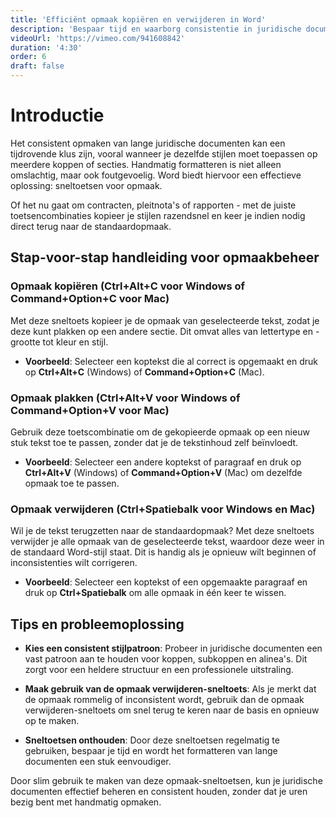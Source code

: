 ```yaml
---
title: 'Efficiënt opmaak kopiëren en verwijderen in Word'
description: 'Bespaar tijd en waarborg consistentie in juridische documenten'
videoUrl: 'https://vimeo.com/941608842'
duration: '4:30'
order: 6
draft: false
---
```


# Introductie

Het consistent opmaken van lange juridische documenten kan een tijdrovende klus zijn, vooral wanneer je dezelfde stijlen moet toepassen op meerdere koppen of secties. Handmatig formatteren is niet alleen omslachtig, maar ook foutgevoelig. Word biedt hiervoor een effectieve oplossing: sneltoetsen voor opmaak.

Of het nu gaat om contracten, pleitnota's of rapporten - met de juiste toetsencombinaties kopieer je stijlen razendsnel en keer je indien nodig direct terug naar de standaardopmaak.

## Stap-voor-stap handleiding voor opmaakbeheer

### Opmaak kopiëren (Ctrl+Alt+C voor Windows of Command+Option+C voor Mac)

Met deze sneltoets kopieer je de opmaak van geselecteerde tekst, zodat je deze kunt plakken op een andere sectie. Dit omvat alles van lettertype en -grootte tot kleur en stijl.

- **Voorbeeld**: Selecteer een koptekst die al correct is opgemaakt en druk op **Ctrl+Alt+C** (Windows) of **Command+Option+C** (Mac).

### Opmaak plakken (Ctrl+Alt+V voor Windows of Command+Option+V voor Mac)

Gebruik deze toetscombinatie om de gekopieerde opmaak op een nieuw stuk tekst toe te passen, zonder dat je de tekstinhoud zelf beïnvloedt.

- **Voorbeeld**: Selecteer een andere koptekst of paragraaf en druk op **Ctrl+Alt+V** (Windows) of **Command+Option+V** (Mac) om dezelfde opmaak toe te passen.

### Opmaak verwijderen (Ctrl+Spatiebalk voor Windows en Mac)

Wil je de tekst terugzetten naar de standaardopmaak? Met deze sneltoets verwijder je alle opmaak van de geselecteerde tekst, waardoor deze weer in de standaard Word-stijl staat. Dit is handig als je opnieuw wilt beginnen of inconsistenties wilt corrigeren.

- **Voorbeeld**: Selecteer een koptekst of een opgemaakte paragraaf en druk op **Ctrl+Spatiebalk** om alle opmaak in één keer te wissen.

## Tips en probleemoplossing

- **Kies een consistent stijlpatroon**: Probeer in juridische documenten een vast patroon aan te houden voor koppen, subkoppen en alinea's. Dit zorgt voor een heldere structuur en een professionele uitstraling.

- **Maak gebruik van de opmaak verwijderen-sneltoets**: Als je merkt dat de opmaak rommelig of inconsistent wordt, gebruik dan de opmaak verwijderen-sneltoets om snel terug te keren naar de basis en opnieuw op te maken.

- **Sneltoetsen onthouden**: Door deze sneltoetsen regelmatig te gebruiken, bespaar je tijd en wordt het formatteren van lange documenten een stuk eenvoudiger.

Door slim gebruik te maken van deze opmaak-sneltoetsen, kun je juridische documenten effectief beheren en consistent houden, zonder dat je uren bezig bent met handmatig opmaken.